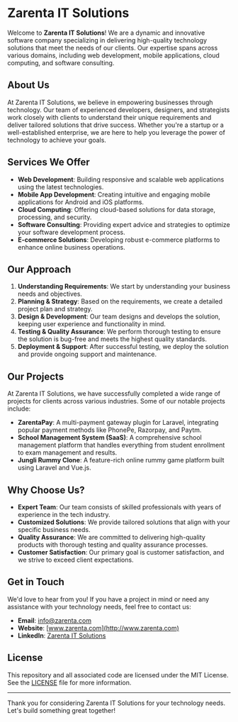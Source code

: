 # Zarenta IT Solutions

Welcome to **Zarenta IT Solutions**! We are a dynamic and innovative software company specializing in delivering high-quality technology solutions that meet the needs of our clients. Our expertise spans across various domains, including web development, mobile applications, cloud computing, and software consulting.

## About Us

At Zarenta IT Solutions, we believe in empowering businesses through technology. Our team of experienced developers, designers, and strategists work closely with clients to understand their unique requirements and deliver tailored solutions that drive success. Whether you're a startup or a well-established enterprise, we are here to help you leverage the power of technology to achieve your goals.

## Services We Offer

- **Web Development**: Building responsive and scalable web applications using the latest technologies.
- **Mobile App Development**: Creating intuitive and engaging mobile applications for Android and iOS platforms.
- **Cloud Computing**: Offering cloud-based solutions for data storage, processing, and security.
- **Software Consulting**: Providing expert advice and strategies to optimize your software development process.
- **E-commerce Solutions**: Developing robust e-commerce platforms to enhance online business operations.

## Our Approach

1. **Understanding Requirements**: We start by understanding your business needs and objectives.
2. **Planning & Strategy**: Based on the requirements, we create a detailed project plan and strategy.
3. **Design & Development**: Our team designs and develops the solution, keeping user experience and functionality in mind.
4. **Testing & Quality Assurance**: We perform thorough testing to ensure the solution is bug-free and meets the highest quality standards.
5. **Deployment & Support**: After successful testing, we deploy the solution and provide ongoing support and maintenance.

## Our Projects

At Zarenta IT Solutions, we have successfully completed a wide range of projects for clients across various industries. Some of our notable projects include:

- **ZarentaPay**: A multi-payment gateway plugin for Laravel, integrating popular payment methods like PhonePe, Razorpay, and Paytm.
- **School Management System (SaaS)**: A comprehensive school management platform that handles everything from student enrollment to exam management and results.
- **Jungli Rummy Clone**: A feature-rich online rummy game platform built using Laravel and Vue.js.

## Why Choose Us?

- **Expert Team**: Our team consists of skilled professionals with years of experience in the tech industry.
- **Customized Solutions**: We provide tailored solutions that align with your specific business needs.
- **Quality Assurance**: We are committed to delivering high-quality products with thorough testing and quality assurance processes.
- **Customer Satisfaction**: Our primary goal is customer satisfaction, and we strive to exceed client expectations.

## Get in Touch

We'd love to hear from you! If you have a project in mind or need any assistance with your technology needs, feel free to contact us:

- **Email**: [info@zarenta.com](mailto:info@zarenta.com)
- **Website**: [www.zarenta.com](http://www.zarenta.com)
- **LinkedIn**: [Zarenta IT Solutions](https://www.linkedin.com/company/zarenta-it-solutions)

## License

This repository and all associated code are licensed under the MIT License. See the [LICENSE](LICENSE) file for more information.

---

Thank you for considering Zarenta IT Solutions for your technology needs. Let's build something great together!
